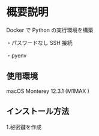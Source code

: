 # 概要説明

Docker で Python の実行環境を構築

・パスワードなし SSH 接続

・pyenv

## 使用環境

macOS Monterey 12.3.1 (M1MAX )

## インストール方法

1.秘密鍵を作成
